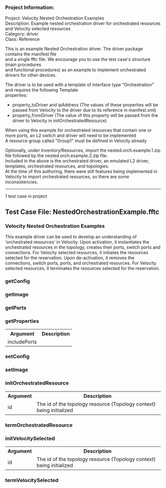 ### Project Information:
Project: Velocity Nested Orchestration Examples  
Description: Example nested orchestration driver for orchestrated resources and Velocity selected resources  
Category: driver    
Class: Reference    
    
This is an example Nested Orchestration driver. The driver package contains the manifest file    
and a single fftc file. We encourage you to use the test case's structure (main procedures    
and functional procedures) as an example to implement orchestrated drivers for other devices.    
    
The driver is to be used with a template of interface type "Orchestration" and requires the following Template     
properties:    
  
* property_toDriver and ipAddress (The values of these properties will be passed from Velocity to the driver due to its reference in manifest.xml)   
* property_fromDriver (The value of this property will be passed from the driver to Velocity in initOrchestratedResource)   
  
When using this example for orchestrated resources that contain one or more ports, an L2 switch and driver will need to be implemented  
A resource group called "Group1" must be defined in Velocity already  
  
Optionally, under Inventory/Resources, import the nested.orch.example.1.zip file followed by the nested.orch.example.2.zip file.  
Included in the above is the orchestrated driver, an emulated L2 driver, templates, orchestrated resources, and topologies.  
At the time of this authoring, there were still features being implemented in Velocity to import orchestrated resources, so there are some inconsistencies.  
  

 ----
1 test case in project
## Test Case File: NestedOrchestrationExample.fftc
### Velocity Nested Orchestration Examples
This example driver can be used to develop an understanding of 'orchestrated resources' in Velocity. Upon activation, it instantiates the orchestrated resources in the topology, creates their ports, switch ports and connections. For Velocity selected resources, it initiates the resources selected for the reservation. Upon de-activation, it removes the connections, switch ports, ports, and orchestrated resources. For Velocity selected resources, it terminates the resources selected for the reservation.
### getConfig
### getImage
### getPorts
### getProperties
<table><tr><th>Argument</th><th>Description</th></tr>
<tr><td>includePorts</td><tr></tr></table>

### setConfig
### setImage
### initOrchestratedResource
<table><tr><th>Argument</th><th>Description</th></tr>
<tr><td>id</td><td>The id of the topology resource (Topology context) being initialized</tr></td></table>

### termOrchestratedResource
### initVelocitySelected
<table><tr><th>Argument</th><th>Description</th></tr>
<tr><td>id</td><td>The id of the topology resource (Topology context) being initialized</tr></td></table>

### termVelocitySelected